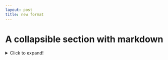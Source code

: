 ```yaml
---
layout: post
title: new format
---
```


# A collapsible section with markdown
<details>
  <summary>Click to expand!</summary>
  
## Heading
 1. A numbered
 2. list
    * With some
    * Sub bullets
</details>
